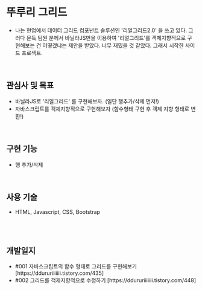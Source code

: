 <h1>뚜루리 그리드</h1>
 <ul>
     <li>나는 현업에서 데이터 그리드 컴포넌트 솔루션인 '리얼그리드2.0' 을 쓰고 있다. 
       그러다 문득 팀원 분께서 바닐라JS만을 이용하여 '리얼그리드'를 객체지향적으로 구현해보는 건 어떻겠냐는 제안을 받았다. 너무 재밌을 것 같았다. 그래서 시작한 사이드 프로젝트.
     </li>
 </ul>
<br>
<h2>관심사 및 목표</h2>
 <ul>
     <li>바닐라JS로 '리얼그리드' 를 구현해보자. (일단 행추가/삭제 먼저!)</li>
     <li>자바스크립트를 객체지향적으로 구현해보자 (함수형태 구현 후 객제 지향 형태로 변환!)</li>
 </ul>
<br>
<h2>구현 기능</h2>
 <ul>
     <li>행 추가/삭제</li>
 </ul>

<br>
<h2>사용 기술</h2>
 <ul>
     <li>HTML, Javascript, CSS, Bootstrap</li>
 </ul>
<br>
<br>
<h2>개발일지</h2>
 <ul>
     <li>#001 자바스크립트의 함수 형태로 그리드를 구현해보기 [https://ddururiiiiiii.tistory.com/435]</li>
     <li>#002 그리드를 객제지향적으로 수정하기 [https://ddururiiiiiii.tistory.com/448]</li>
 </ul>
<br>
